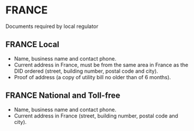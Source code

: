 # FRANCE

 Documents required by local regulator

## FRANCE Local

 - Name, business name and contact phone.
 - Current address in France, must be from the same area in France as the DID ordered (street, building number, postal code and city).
 - Proof of address (a copy of utility bill no older than of 6 months).

## FRANCE National and Toll-free

 - Name, business name and contact phone.
 - Current address in France (street, building number, postal code and city).

